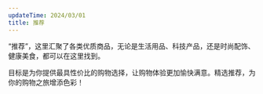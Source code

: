 ```yaml
---
updateTime: 2024/03/01
title: 推荐
---
```


“推荐”，这里汇聚了各类优质商品，无论是生活用品、科技产品，还是时尚配饰、健康美食，都可以在这里找到。

目标是为你提供最具性价比的购物选择，让购物体验更加愉快满意。精选推荐，为你的购物之旅增添色彩！